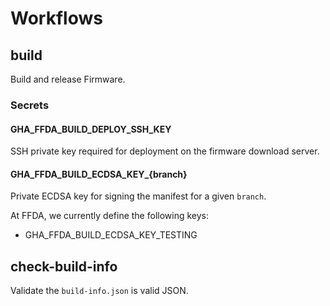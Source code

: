 # Workflows

## build

Build and release Firmware.

### Secrets

#### GHA_FFDA_BUILD_DEPLOY_SSH_KEY

SSH private key required for deployment on the firmware download server.

#### GHA_FFDA_BUILD_ECDSA_KEY_{branch}

Private ECDSA key for signing the manifest for a given `branch`.

At FFDA, we currently define the following keys:

 * GHA_FFDA_BUILD_ECDSA_KEY_TESTING


## check-build-info

Validate the `build-info.json` is valid JSON.
